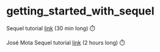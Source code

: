 # getting_started_with_sequel

Sequel tutorial [link](http://tutorials.jumpstartlab.com/topics/sql/sequel.html) (30 min long) ⏱️

José Mota Sequel tutorial [link](https://code.tutsplus.com/courses/getting-started-with-sequel/lessons/installing-and-connecting-to-a-database) (2 hours long) ⏱️
